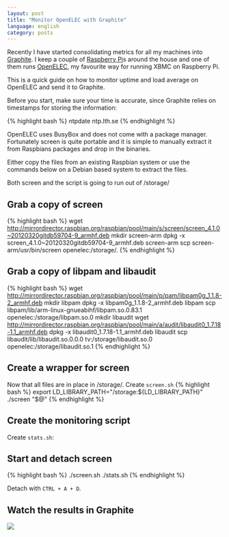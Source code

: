 ```yaml
---
layout: post
title: "Monitor OpenELEC with Graphite"
language: english
category: posts
---
```


Recently I have started consolidating metrics for all my machines into [Graphite](http://graphite.wikidot.com/). I keep a couple of [Raspberry Pi](http://www.raspberrypi.org/)s around the house and one of them runs [OpenELEC](http://openelec.tv/), my favourite way for running XBMC on Raspberry Pi.

This is a quick guide on how to monitor uptime and load average on OpenELEC and send it to Graphite.

Before you start, make sure your time is accurate, since Graphite relies on timestamps for storing the information:

{% highlight bash %}
ntpdate ntp.lth.se
{% endhighlight %}

OpenELEC uses BusyBox and does not come with a package manager. Fortunately screen is quite portable and it is simple to manually extract it from Raspbians packages and drop in the binaries.

Either copy the files from an existing Raspbian system or use the commands below on a Debian based system to extract the files.

Both screen and the script is going to run out of /storage/

## Grab a copy of screen

{% highlight bash %}
wget http://mirrordirector.raspbian.org/raspbian/pool/main/s/screen/screen_4.1.0~20120320gitdb59704-9_armhf.deb
mkdir screen-arm
dpkg -x screen_4.1.0~20120320gitdb59704-9_armhf.deb screen-arm
scp screen-arm/usr/bin/screen openelec:/storage/.
{% endhighlight %}

## Grab a copy of libpam and libaudit

{% highlight bash %}
wget http://mirrordirector.raspbian.org/raspbian/pool/main/p/pam/libpam0g_1.1.8-2_armhf.deb
mkdir libpam
dpkg -x libpam0g_1.1.8-2_armhf.deb libpam
scp libpam/lib/arm-linux-gnueabihf/libpam.so.0.83.1 openelec:/storage/libpam.so.0
mkdir libaudit
wget http://mirrordirector.raspbian.org/raspbian/pool/main/a/audit/libaudit0_1.7.18-1.1_armhf.deb
dpkg -x libaudit0_1.7.18-1.1_armhf.deb libaudit
scp libaudit/lib/libaudit.so.0.0.0 tv:/storage/libaudit.so.0 openelec:/storage/libaudit.so.1
{% endhighlight %}

## Create a wrapper for screen
Now that all files are in place in /storage/. Create ```screen.sh```
{% highlight bash %}
export LD_LIBRARY_PATH="/storage:${LD_LIBRARY_PATH}"
./screen "$@"
{% endhighlight %}

## Create the monitoring script
Create ```stats.sh```:
<script src="https://gist.github.com/nlindblad/9706202.js"></script>

## Start and detach screen
{% highlight bash %}
./screen.sh ./stats.sh
{% endhighlight %}

Detach with ```CTRL + A + D```.

## Watch the results in Graphite

<img src="{{ site.cloudfront_url }}/images/openelec-graphite.png" /> 
